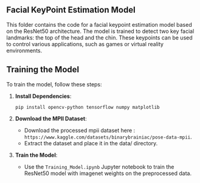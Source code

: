 ## Facial KeyPoint Estimation Model

This folder contains the code for a facial keypoint estimation model based on the ResNet50 architecture. The model is trained to detect two key facial landmarks: the top of the head and the chin. These keypoints can be used to control various applications, such as games or virtual reality environments.

## Training the Model

To train the model, follow these steps:

1. **Install Dependencies**:
   <br />
   ```
   pip install opencv-python tensorflow numpy matplotlib
   ```

2. **Download the MPII Dataset**:
   <br />
   * Download the processed mpii dataset here : `https://www.kaggle.com/datasets/binarybrainiac/pose-data-mpii`.
   * Extract the dataset and place it in the data/ directory.

3. **Train the Model**:
   <br />
   * Use the `Training_Model.ipynb` Jupyter notebook to train the ResNet50 model with imagenet weights on the
     preprocessed data.
